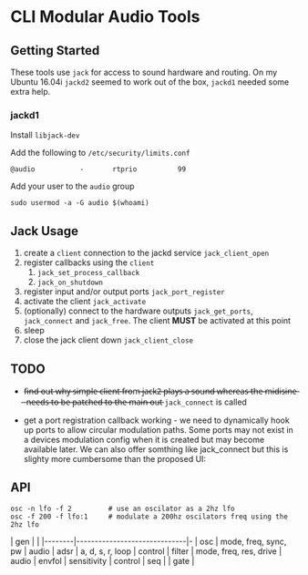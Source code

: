 # CLI Modular Audio Tools

## Getting Started

These tools use `jack` for access to sound hardware and routing. On my Ubuntu 
16.04i `jackd2` seemed to work out of the box, `jackd1` needed some extra help.

### jackd1

Install `libjack-dev`

Add the following to `/etc/security/limits.conf`

```
@audio           -       rtprio          99
```

Add your user to the `audio` group

```
sudo usermod -a -G audio $(whoami)
```

## Jack Usage

1. create a `client` connection to the jackd service `jack_client_open`
2. register callbacks using the `client`
    1. `jack_set_process_callback`
    2. `jack_on_shutdown`
3. register input and/or output ports `jack_port_register`
4. activate the client `jack_activate`
5. (optionally) connect to the hardware outputs `jack_get_ports`,
 `jack_connect` and `jack_free`. The client **MUST** be activated at this point
6. sleep
7. close the jack client down `jack_client_close`

## TODO

* f̶i̶n̶d̶ ̶o̶u̶t̶ ̶w̶h̶y̶ ̶s̶i̶m̶p̶l̶e̶ ̶c̶l̶i̶e̶n̶t̶ ̶f̶r̶o̶m̶ ̶j̶a̶c̶k̶2̶ ̶p̶l̶a̶y̶s̶ ̶a̶ ̶s̶o̶u̶n̶d̶ ̶w̶h̶e̶r̶e̶a̶s̶ ̶t̶h̶e̶ ̶m̶i̶d̶i̶s̶i̶n̶e̶ ̶
n̶e̶e̶d̶s̶ ̶t̶o̶ ̶b̶e̶ ̶p̶a̶t̶c̶h̶e̶d̶ ̶t̶o̶ ̶t̶h̶e̶ ̶m̶a̶i̶n̶ ̶o̶u̶t̶  `jack_connect` is called

* get a port registration callback working - we need to dynamically hook up
ports to allow circular modulation paths. Some ports may not exist in a devices
modulation config when it is created but may become available later. We can also
offer somthing like jack_connect but this is slighty more cumbersome than the
proposed UI:

## API

```
osc -n lfo -f 2         # use an oscilator as a 2hz lfo
osc -f 200 -f lfo:1     # modulate a 200hz oscilators freq using the 2hz lfo
```

| gen    |                              |
|--------|------------------------------|-
| osc    | mode, freq, sync, pw         | audio
| adsr   | a, d, s, r, loop             | control
| filter | mode, freq, res, drive       | audio
| envfol | sensitivity                  | control
| seq    | 
| gate   |
